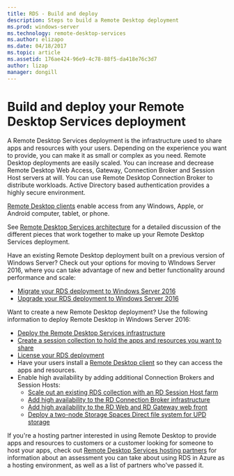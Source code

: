 ```yaml
---
title: RDS - Build and deploy
description: Steps to build a Remote Desktop deployment
ms.prod: windows-server
ms.technology: remote-desktop-services
ms.author: elizapo
ms.date: 04/18/2017  
ms.topic: article
ms.assetid: 176ae424-96e9-4c78-88f5-da418e76c3d7
author: lizap
manager: dongill
---
```

# Build and deploy your Remote Desktop Services deployment

A Remote Desktop Services deployment is the infrastructure used to share apps and resources with your users. Depending on the experience you want to provide, you can make it as small or complex as you need. Remote Desktop deployments are easily scaled. You can increase and decrease Remote Desktop Web Access, Gateway, Connection Broker and Session Host servers at will. You can use Remote Desktop Connection Broker to distribute workloads. Active Directory based authentication provides a highly secure environment. 

[Remote Desktop clients](clients/remote-desktop-clients.md) enable access from any Windows, Apple, or Android computer, tablet, or phone.

See [Remote Desktop Services architecture](desktop-hosting-logical-architecture.md) for a detailed discussion of the different pieces that work together to make up your Remote Desktop Services deployment.

Have an existing Remote Desktop deployment built on a previous version of Windows Server? Check out your options for moving to WIndows Server 2016, where you can take advantage of new and better functionality around performance and scale:

- [Migrate your RDS deployment to Windows Server 2016](migrate-rds-role-services.md)
- [Upgrade your RDS deployment to Windows Server 2016](./upgrade-to-rds.md)

Want to create a new Remote Desktop deployment? Use the following information to deploy Remote Desktop in Windows Server 2016:

- [Deploy the Remote Desktop Services infrastructure](rds-deploy-infrastructure.md)
- [Create a session collection to hold the apps and resources you want to share](rds-create-collection.md)
- [License your RDS deployment](rds-client-access-license.md)
- Have your users install a [Remote Desktop client](clients/remote-desktop-clients.md) so they can access the apps and resources. 
- Enable high availability by adding additional Connection Brokers and Session Hosts:
   - [Scale out an existing RDS collection with an RD Session Host farm](rds-scale-rdsh-farm.md)
   - [Add high availability to the RD Connection Broker infrastructure](rds-connection-broker-cluster.md)
   - [Add high availability to the RD Web and RD Gateway web front](rds-rdweb-gateway-ha.md)
   - [Deploy a two-node Storage Spaces Direct file system for UPD storage](rds-storage-spaces-direct-deployment.md)


If you're a hosting partner interested in using Remote Desktop to provide apps and resources to customers or a customer looking for someone to host your apps, check out [Remote Desktop Services hosting partners](rds-hosting-partners.md) for information about an assessment you can take about using RDS in Azure as a hosting environment, as well as a list of partners who've passed it.
